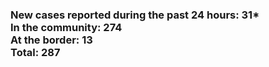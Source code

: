 ### New cases reported during the past 24 hours: 31*<br/>In the community: 274<br/>At the border: 13<br/>Total: 287